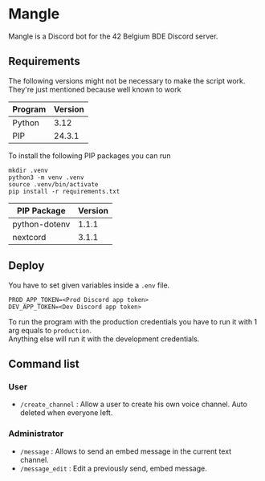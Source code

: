 # Mangle
Mangle is a Discord bot for the 42 Belgium BDE Discord server.

## Requirements
The following versions might not be necessary to make the script work.
They're just mentioned because well known to work

| Program | Version |
|---------|---------|
| Python  | 3.12    |
| PIP     | 24.3.1  |

To install the following PIP packages you can run
```
mkdir .venv
python3 -m venv .venv
source .venv/bin/activate
pip install -r requirements.txt
```

| PIP Package   | Version  |
|---------------|----------|
| python-dotenv | 1.1.1    |
| nextcord      | 3.1.1    |

## Deploy
You have to set given variables inside a `.env` file.
```
PROD_APP_TOKEN=<Prod Discord app token>
DEV_APP_TOKEN=<Dev Discord app token>
```
To run the program with the production credentials you have to run it with 1 arg equals to `production`.  
Anything else will run it with the development credentials.

## Command list
### User
- `/create_channel` : Allow a user to create his own voice channel. Auto deleted when everyone left.

### Administrator
- `/message` : Allows to send an embed message in the current text channel.
- `/message_edit` : Edit a previously send, embed message.
